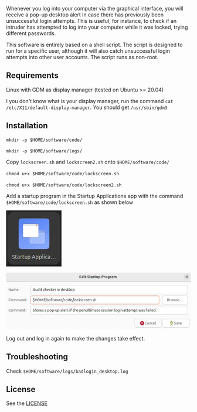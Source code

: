 Whenever you log into your computer via the graphical interface, you will receive a pop-up desktop alert in case there has previously been unsuccessful login attempts. This is useful, for instance, to check if an intruder has attempted to log into your computer while it was locked, trying different passwords.

This software is entirely based on a shell script. The script is designed to run for a specific user, although it will also catch unsuccessful login attempts into other user accounts. The script runs as non-root.

## Requirements

Linux with GDM as display manager
(tested on Ubuntu >= 20.04)

I you don't know what is your display manager, run the command `cat /etc/X11/default-display-manager`. You should get `/usr/sbin/gdm3`

## Installation

```
mkdir -p $HOME/software/code/
```

```
mkdir -p $HOME/software/logs/
```

Copy `lockscreen.sh` and `lockscreen2.sh` onto `$HOME/software/code/`

`chmod u+x $HOME/software/code/lockscreen.sh`

`chmod u+x $HOME/software/code/lockscreen2.sh`

Add a startup program in the Startup Applications app with the command `$HOME/software/code/lockscreen.sh` as shown below

![startup applications app](startup_applications.jpg)

![Adding a startup program](adding.jpg)

Log out and log in again to make the changes take effect.

## Troubleshooting

Check `$HOME/software/logs/badlogin_desktop.log`

## License

See the [LICENSE](LICENSE)